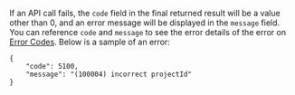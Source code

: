 ﻿If an API call fails, the `code` field in the final returned result will be a value other than 0, and an error message will be displayed in the `message` field. You can reference `code` and `message` to see the error details of the error on [Error Codes](https://intl.cloud.tencent.com/document/product/378/34714).
Below is a sample of an error:

```
{
	"code": 5100,
	"message": "(100004) incorrect projectId"
}
```
